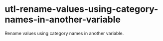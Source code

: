 # utl-rename-values-using-category-names-in-another-variable
Rename values using category names in another variable.
